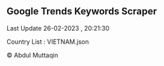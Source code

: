 

## Google Trends Keywords Scraper 
 
Last Update 26-02-2023 , 20:21:30

Country List :
VIETNAM.json



© Abdul Muttaqin 

